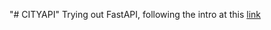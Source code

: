 "# CITYAPI"
Trying out FastAPI, following the intro at this [link](https://www.youtube.com/watch?v=kCggyi_7pHg)
